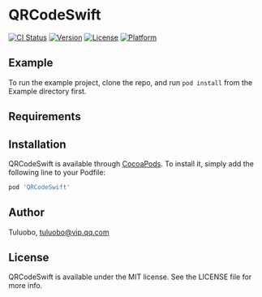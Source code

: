 # QRCodeSwift

[![CI Status](https://img.shields.io/travis/Tuluobo/QRCodeSwift.svg?style=flat)](https://travis-ci.org/Tuluobo/QRCodeSwift)
[![Version](https://img.shields.io/cocoapods/v/QRCodeSwift.svg?style=flat)](https://cocoapods.org/pods/QRCodeSwift)
[![License](https://img.shields.io/cocoapods/l/QRCodeSwift.svg?style=flat)](https://cocoapods.org/pods/QRCodeSwift)
[![Platform](https://img.shields.io/cocoapods/p/QRCodeSwift.svg?style=flat)](https://cocoapods.org/pods/QRCodeSwift)

## Example

To run the example project, clone the repo, and run `pod install` from the Example directory first.

## Requirements

## Installation

QRCodeSwift is available through [CocoaPods](https://cocoapods.org). To install
it, simply add the following line to your Podfile:

```ruby
pod 'QRCodeSwift'
```

## Author

Tuluobo, tuluobo@vip.qq.com

## License

QRCodeSwift is available under the MIT license. See the LICENSE file for more info.
